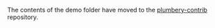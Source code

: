 The contents of the demo folder have moved to the [plumbery-contrib](https://github.com/DimensionDataCBUSydney/plumbery-contrib.git) repository.